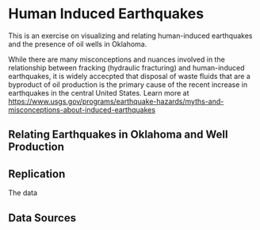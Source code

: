 # Human Induced Earthquakes

This is an exercise on visualizing and relating human-induced earthquakes
and the presence of oil wells in Oklahoma. <br>

While there are many misconceptions and nuances involved in the relationship
between fracking (hydraulic fracturing) and human-induced earthquakes, it is
widely accecpted that disposal of waste fluids that are a byproduct of oil production is the primary cause of the recent increase in earthquakes in the central United States. Learn more at https://www.usgs.gov/programs/earthquake-hazards/myths-and-misconceptions-about-induced-earthquakes 

## Relating Earthquakes in Oklahoma and Well Production


## Replication
The data

## Data Sources